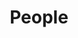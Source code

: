 ---
layout: profiles
permalink: /members/
title: People
nav: true
nav_order: 2

profiles:
  # --- PI ---
  - align: right
    image: prof_pic.jpg
    content: MohammadRazavi.md
    image_circular: true

  # --- Graduate Students ---
  - align: left
    image: Prabin_pic.jpeg
    content: GRA1.md
    image_circular: true

  - align: left
    image: VeronicaK.jpeg
    content: GRA2.md
    image_circular: true

  # --- Section Header for Undergraduates ---
  - header: "<h2 style='color:#0046ad;'>Undergraduate Researchers</h2>"

  # --- Undergrad Grid Section (NEW FEATURE) ---
  - grid: undergrads
    students:
      - name: "Gabe Wiegrefe"
        subtitle: "B.S. Student, Biological Systems Engineering"
      - name: "Ricardo Rosas"
        subtitle: "B.S. Student, Mechanical Engineering"
      - name: "Caroline Slama"
        subtitle: "B.S. Student, Biological Systems Engineering"
      - name: "Preston Pinkelman"
        subtitle: "B.S. Student, Mechanical Engineering"
---